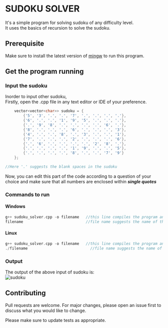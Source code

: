 # SUDOKU SOLVER

It's a simple program for solving sudoku of any difficulty level.   
It uses the basics of recursion to solve the sudoku. 

## Prerequisite

Make sure to install the latest version of  [mingw](https://sourceforge.net/projects/mingw/) to run this program.

## Get the program running  
### Input the sudoku
Inorder to input other sudoku,  
Firstly, open the .cpp file in any text editor or IDE of your preference.

```cpp
    vector<vector<char>> sudoku = {
        {'5', '3', '.', '.', '7', '.', '.', '.', '.'}, 
        {'6', '.', '.', '1', '9', '5', '.', '.', '.'},
        {'.', '9', '8', '.', '.', '.', '.', '6', '.'},
        {'8', '.', '.', '.', '6', '.', '.', '.', '3'},
        {'4', '.', '.', '8', '.', '3', '.', '.', '1'},
        {'7', '.', '.', '.', '2', '.', '.', '.', '6'},
        {'.', '6', '.', '.', '.', '.', '2', '8', '.'},
        {'.', '.', '.', '.', '1', '9', '.', '.', '5'},
        {'.', '.', '.', '.', '8', '.', '.', '7', '9'}
    };  

//Here '.' suggests the blank spaces in the sudoku
```
Now, you can edit this part of the code according to a question of your choice and make sure that all numbers are enclosed within **_single quotes_**


### Commands to run
#### Windows

```cpp
g++ sudoku_solver.cpp -o filename   //this line compiles the program and makes sure it's error free
filename                            //file name suggests the name of the file you want to store the program as

```

#### Linux

```cpp
g++ sudoku_solver.cpp -o filename   //this line compiles the program and makes sure it's error free
./filename                            //file name suggests the name of the file you want to store the program as

```

### Output 

The output of the above input of sudoku is:  
![sudoku](https://user-images.githubusercontent.com/94374523/143850676-0f9b520e-0087-468a-bdd6-a0e89b145d6b.JPG)


## Contributing
Pull requests are welcome. For major changes, please open an issue first to discuss what you would like to change.

Please make sure to update tests as appropriate.

